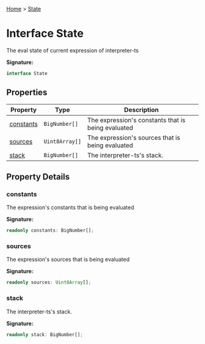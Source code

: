 [Home](../index.md) &gt; [State](./state.md)

# Interface State

The eval state of current expression of interpreter-ts

<b>Signature:</b>

```typescript
interface State 
```

## Properties

|  Property | Type | Description |
|  --- | --- | --- |
|  [constants](./state.md#constants-property) | `BigNumber[]` | The expression's constants that is being evaluated |
|  [sources](./state.md#sources-property) | `Uint8Array[]` | The expression's sources that is being evaluated |
|  [stack](./state.md#stack-property) | `BigNumber[]` | The interpreter-ts's stack. |

## Property Details

<a id="constants-property"></a>

### constants

The expression's constants that is being evaluated

<b>Signature:</b>

```typescript
readonly constants: BigNumber[];
```

<a id="sources-property"></a>

### sources

The expression's sources that is being evaluated

<b>Signature:</b>

```typescript
readonly sources: Uint8Array[];
```

<a id="stack-property"></a>

### stack

The interpreter-ts's stack.

<b>Signature:</b>

```typescript
readonly stack: BigNumber[];
```
